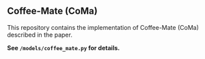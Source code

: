 ## Coffee-Mate (CoMa)

This repository contains the implementation of Coffee-Mate (CoMa) described in the paper.

**See `/models/coffee_mate.py` for details.**
